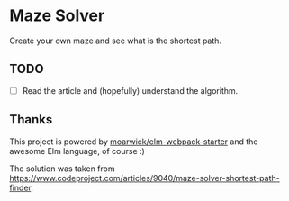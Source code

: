 # Maze Solver

Create your own maze and see what is the shortest path.

## TODO

-[ ] Read the article and (hopefully) understand the algorithm.

## Thanks

This project is powered by [moarwick/elm-webpack-starter](https://github.com/moarwick/elm-webpack-starter)
and the awesome Elm language, of course :)

The solution was taken from https://www.codeproject.com/articles/9040/maze-solver-shortest-path-finder.
